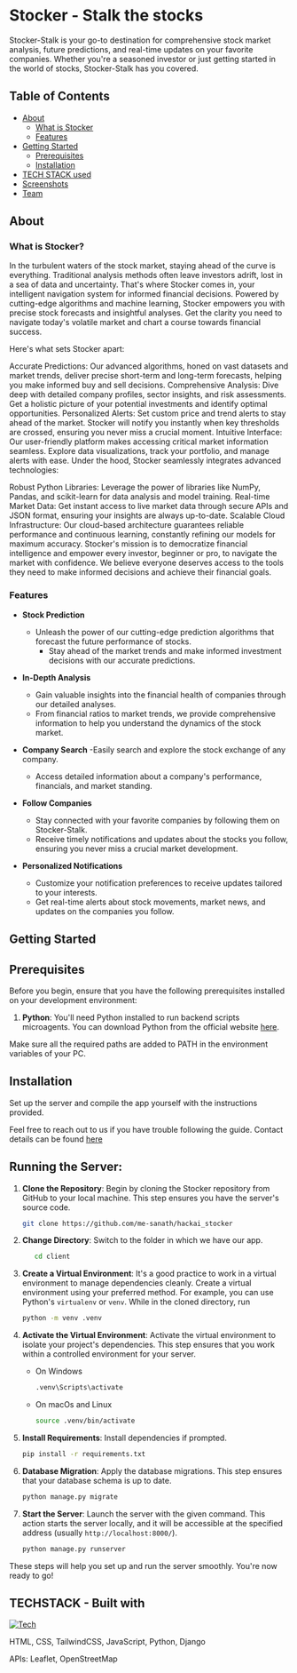 # Stocker - Stalk the stocks

Stocker-Stalk is your go-to destination for comprehensive stock market analysis, future predictions, and real-time updates on your favorite companies. Whether you're a seasoned investor or just getting started in the world of stocks, Stocker-Stalk has you covered.

## Table of Contents
- [About](#about)
  - [What is Stocker](#what-is-stocker)
  - [Features](#features)
- [Getting Started](#getting-started)
  - [Prerequisites](#prerequisites)
  - [Installation](#installation)
- [TECH STACK used](#techstack---built-with)
- [Screenshots](#screenshots)
- [Team](#the-team)

## About
### What is Stocker?
 In the turbulent waters of the stock market, staying ahead of the curve is everything. Traditional analysis methods often leave investors adrift, lost in a sea of data and uncertainty. That's where Stocker comes in, your intelligent navigation system for informed financial decisions.
Powered by cutting-edge algorithms and machine learning, Stocker empowers you with precise stock forecasts and insightful analyses. Get the clarity you need to navigate today's volatile market and chart a course towards financial success.

Here's what sets Stocker apart:

Accurate Predictions: Our advanced algorithms, honed on vast datasets and market trends, deliver precise short-term and long-term forecasts, helping you make informed buy and sell decisions.
Comprehensive Analysis: Dive deep with detailed company profiles, sector insights, and risk assessments. Get a holistic picture of your potential investments and identify optimal opportunities.
Personalized Alerts: Set custom price and trend alerts to stay ahead of the market. Stocker will notify you instantly when key thresholds are crossed, ensuring you never miss a crucial moment.
Intuitive Interface: Our user-friendly platform makes accessing critical market information seamless. Explore data visualizations, track your portfolio, and manage alerts with ease.
Under the hood, Stocker seamlessly integrates advanced technologies:

Robust Python Libraries: Leverage the power of libraries like NumPy, Pandas, and scikit-learn for data analysis and model training.
Real-time Market Data: Get instant access to live market data through secure APIs and JSON format, ensuring your insights are always up-to-date.
Scalable Cloud Infrastructure: Our cloud-based architecture guarantees reliable performance and continuous learning, constantly refining our models for maximum accuracy.
Stocker's mission is to democratize financial intelligence and empower every investor, beginner or pro, to navigate the market with confidence. We believe everyone deserves access to the tools they need to make informed decisions and achieve their financial goals.

 

### Features

- **Stock Prediction**
  - Unleash the power of our cutting-edge prediction algorithms that forecast the future performance of stocks.
    - Stay ahead of the market trends and make informed investment decisions with our accurate predictions.

- **In-Depth Analysis**
   - Gain valuable insights into the financial health of companies through our detailed analyses.
   - From financial ratios to market trends, we provide comprehensive information to help you understand the dynamics of the stock market.

- **Company Search**
   -Easily search and explore the stock exchange of any company.
  - Access detailed information about a company's performance, financials, and market standing.

- **Follow Companies**
   -  Stay connected with your favorite companies by following them on Stocker-Stalk.
   -   Receive timely notifications and updates about the stocks you follow, ensuring you never miss a crucial market development.

- **Personalized Notifications**
   - Customize your notification preferences to receive updates tailored to your interests.
   - Get real-time alerts about stock movements, market news, and updates on the companies you follow.


## Getting Started
## Prerequisites

Before you begin, ensure that you have the following prerequisites installed on your development environment:

1. **Python**: You'll need Python installed to run backend scripts microagents. You can download Python from the official website [here](https://www.python.org/downloads/).

Make sure all the required paths are added to PATH in the environment variables of your PC.


## Installation

Set up the server and compile the app yourself with the instructions provided.

Feel free to reach out to us if you have trouble following the guide. Contact details can be found [here](#the-team)

## Running the Server:

1. **Clone the Repository**: Begin by cloning the Stocker repository from GitHub to your local machine. This step ensures you have the server's source code.
    ```bash
    git clone https://github.com/me-sanath/hackai_stocker
    ```

2. **Change Directory**: Switch to the folder in which we have our app.
   ```bash
      cd client
    ```
    
3. **Create a Virtual Environment**: It's a good practice to work in a virtual environment to manage dependencies cleanly. Create a virtual environment using your preferred method. For example, you can use Python's `virtualenv` or `venv`.
    While in the cloned directory, run
    ```bash
    python -m venv .venv
    ```
4. **Activate the Virtual Environment**: Activate the virtual environment to isolate your project's dependencies. This step ensures that you work within a controlled environment for your server.
    - On Windows
      ```bash
      .venv\Scripts\activate
      ```
    - On macOs and Linux
      ```bash
      source .venv/bin/activate
      ```
      
5. **Install Requirements**: Install dependencies if prompted.
    ```bash
    pip install -r requirements.txt
    ```
    
6. **Database Migration**: Apply the database migrations. This step ensures that your database schema is up to date.
    ```bash
    python manage.py migrate
    ```
   
7. **Start the Server**: Launch the server with the given command. This action starts the server locally, and it will be accessible at the specified address (usually `http://localhost:8000/`).

    ```bash
    python manage.py runserver
    ```


These steps will help you set up and run the server smoothly. You're now ready to go!




## TECHSTACK - Built with

[![Tech](https://skillicons.dev/icons?i=html,css,tailwind,js,python,django)](https://skillicons.dev)

HTML, CSS, TailwindCSS, JavaScript, Python, Django

APIs: Leaflet, OpenStreetMap
